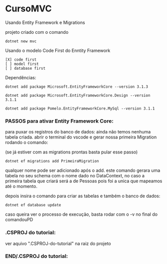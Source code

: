 # CursoMVC
Usando Entity Framework e Migrations


projeto criado com o comando

    dotnet new mvc

Usando o modelo Code First do Enntity Framework

    [X] code first
    [ ] model first
    [ ] database first

Dependências:

    dotnet add package Microsoft.EntityFrameworkCore --version 3.1.3

    dotnet add package Microsoft.EntityFrameworkCore.Design --version 3.1.1

    dotnet add package Pomelo.EntityFrameworkCore.MySql --version 3.1.1


### PASSOS para ativar Entity Framework Core:

para puxar os registros do banco de dados: ainda não temos nenhuma tabela criada. abrir o terminal do vscode e gerar nossa primeira Migration rodando o comando:

(se já estiver com as migrations prontas basta pular esse passo)

    dotnet ef migrations add PrimeiraMigration

qualquer nome pode ser adicionado após o add. este comando gerara uma tabela no seu schema com o nome dado no DataContext, no caso a primeira tabela que criará será a de Pessoas pois foi a unica que mapeamos até o momento.

depois insira o comando para criar as tabelas e também o banco de dados:

    dotnet ef database update

caso queira ver o processo de execução, basta rodar com o -v no final do comandouPD


### .CSPROJ do tutorial:

ver aquivo ".CSPROJ-do-tutorial" na raiz do projeto

### END/.CSPROJ do tutorial:



